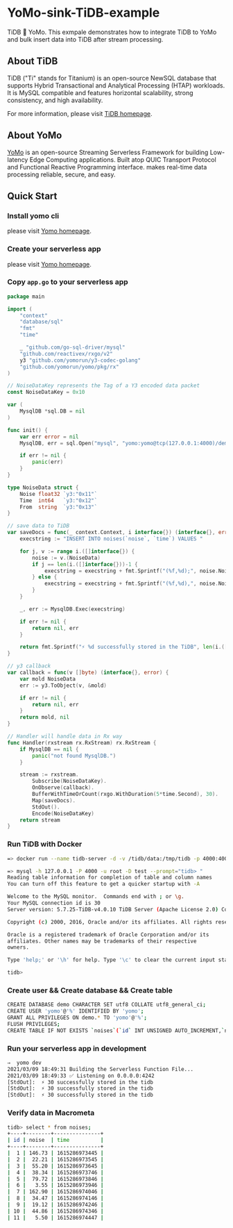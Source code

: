 # YoMo-sink-TiDB-example

TiDB 🙌 YoMo. This exmpale demonstrates how to integrate TiDB to YoMo and bulk insert data into TiDB after stream processing.

## About TiDB

TiDB ("Ti" stands for Titanium) is an open-source NewSQL database that supports Hybrid Transactional and Analytical Processing (HTAP) workloads. It is MySQL compatible and features horizontal scalability, strong consistency, and high availability.

For more information, please visit [TiDB homepage](https://github.com/pingcap/tidb).

## About YoMo

[YoMo](https://github.com/yomorun/yomo) is an open-source Streaming Serverless Framework for building Low-latency Edge Computing applications. Built atop QUIC Transport Protocol and Functional Reactive Programming interface. makes real-time data processing reliable, secure, and easy.

## Quick Start

### Install yomo cli

please visit [Yomo homepage](https://github.com/yomorun/yomo#1-install-cli).

### Create your serverless app

please visit [Yomo homepage](https://github.com/yomorun/yomo#2-create-your-serverless-app).

### Copy `app.go` to your serverless app

```go
package main

import (
	"context"
	"database/sql"
	"fmt"
	"time"

	_ "github.com/go-sql-driver/mysql"
	"github.com/reactivex/rxgo/v2"
	y3 "github.com/yomorun/y3-codec-golang"
	"github.com/yomorun/yomo/pkg/rx"
)

// NoiseDataKey represents the Tag of a Y3 encoded data packet
const NoiseDataKey = 0x10

var (
	MysqlDB *sql.DB = nil
)

func init() {
	var err error = nil
	MysqlDB, err = sql.Open("mysql", "yomo:yomo@tcp(127.0.0.1:4000)/demo")

	if err != nil {
		panic(err)
	}
}

type NoiseData struct {
	Noise float32 `y3:"0x11"`
	Time  int64   `y3:"0x12"`
	From  string  `y3:"0x13"`
}

// save data to TiDB
var saveDocs = func(_ context.Context, i interface{}) (interface{}, error) {
	execstring := "INSERT INTO noises(`noise`, `time`) VALUES "

	for j, v := range i.([]interface{}) {
		noise := v.(NoiseData)
		if j == len(i.([]interface{}))-1 {
			execstring = execstring + fmt.Sprintf("(%f,%d);", noise.Noise, noise.Time)
		} else {
			execstring = execstring + fmt.Sprintf("(%f,%d),", noise.Noise, noise.Time)
		}
	}

	_, err := MysqlDB.Exec(execstring)

	if err != nil {
		return nil, err
	}

	return fmt.Sprintf("⚡️ %d successfully stored in the TiDB", len(i.([]interface{}))), nil
}

// y3 callback
var callback = func(v []byte) (interface{}, error) {
	var mold NoiseData
	err := y3.ToObject(v, &mold)

	if err != nil {
		return nil, err
	}
	return mold, nil
}

// Handler will handle data in Rx way
func Handler(rxstream rx.RxStream) rx.RxStream {
	if MysqlDB == nil {
		panic("not found MysqlDB.")
	}

	stream := rxstream.
		Subscribe(NoiseDataKey).
		OnObserve(callback).
		BufferWithTimeOrCount(rxgo.WithDuration(5*time.Second), 30).
		Map(saveDocs).
		StdOut().
		Encode(NoiseDataKey)
	return stream
}


```

### Run TiDB with Docker

```bash
=> docker run --name tidb-server -d -v /tidb/data:/tmp/tidb -p 4000:4000 -p 10080:10080 pingcap/tidb:latest

=> mysql -h 127.0.0.1 -P 4000 -u root -D test --prompt="tidb> "
Reading table information for completion of table and column names
You can turn off this feature to get a quicker startup with -A

Welcome to the MySQL monitor.  Commands end with ; or \g.
Your MySQL connection id is 30
Server version: 5.7.25-TiDB-v4.0.10 TiDB Server (Apache License 2.0) Community Edition, MySQL 5.7 compatible

Copyright (c) 2000, 2016, Oracle and/or its affiliates. All rights reserved.

Oracle is a registered trademark of Oracle Corporation and/or its
affiliates. Other names may be trademarks of their respective
owners.

Type 'help;' or '\h' for help. Type '\c' to clear the current input statement.

tidb>

```

### Create user && Create database && Create table

```bash
CREATE DATABASE demo CHARACTER SET utf8 COLLATE utf8_general_ci;
CREATE USER 'yomo'@'%' IDENTIFIED BY 'yomo';
GRANT ALL PRIVILEGES ON demo.* TO 'yomo'@'%';
FLUSH PRIVILEGES;
CREATE TABLE IF NOT EXISTS `noises`(`id` INT UNSIGNED AUTO_INCREMENT,`noise` FLOAT(6,2) NOT NULL, `time` BIGINT NOT NULL,PRIMARY KEY ( `id` ))ENGINE=InnoDB DEFAULT CHARSET=utf8;
```

### Run your serverless app in development

```bash
⇒  yomo dev
2021/03/09 18:49:31 Building the Serverless Function File...
2021/03/09 18:49:33 ✅ Listening on 0.0.0.0:4242
[StdOut]:  ⚡️ 30 successfully stored in the tidb
[StdOut]:  ⚡️ 30 successfully stored in the tidb
[StdOut]:  ⚡️ 30 successfully stored in the tidb
```
### Verify data in Macrometa
```bash
tidb> select * from noises;
+----+--------+---------------+
| id | noise  | time          |
+----+--------+---------------+
|  1 | 146.73 | 1615286973445 |
|  2 |  22.21 | 1615286973545 |
|  3 |  55.20 | 1615286973645 |
|  4 |  38.34 | 1615286973746 |
|  5 |  79.72 | 1615286973846 |
|  6 |   3.55 | 1615286973946 |
|  7 | 162.90 | 1615286974046 |
|  8 |  34.47 | 1615286974146 |
|  9 |  19.12 | 1615286974246 |
| 10 |  44.86 | 1615286974346 |
| 11 |   5.50 | 1615286974447 |
```


